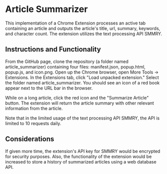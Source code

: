 # Article Summarizer

This implementation of a Chrome Extension processes an active tab containing an article and outputs the article's title, url, summary, keywords, and character count. The extension utilizes the text processing API SMMRY.  

## Instructions and Functionality
From the GitHub page, clone the repository (a folder named article_summarizer) containing four files: manifest.json, popup.html, popup.js, and icon.png. Open up the Chrome browser, open More Tools -> Extensions. In the Extensions tab, click "Load unpacked extension." Select the folder named article_summarizer. You should see an icon of a red book appear next to the URL bar in the browser. 

While on a long article, click the red icon and the "Summarize Article" button. The extension will return the article summary with other relevant information from the article.  

Note that in the limited usage of the text processing API SMMRY, the API is limited to 10 requests daily. 

## Considerations
If given more time, the extension's API key for SMMRY would be encrypted for security purposes. Also, the functionality of the extension would be increased to store a history of summarized articles using a web database API.   